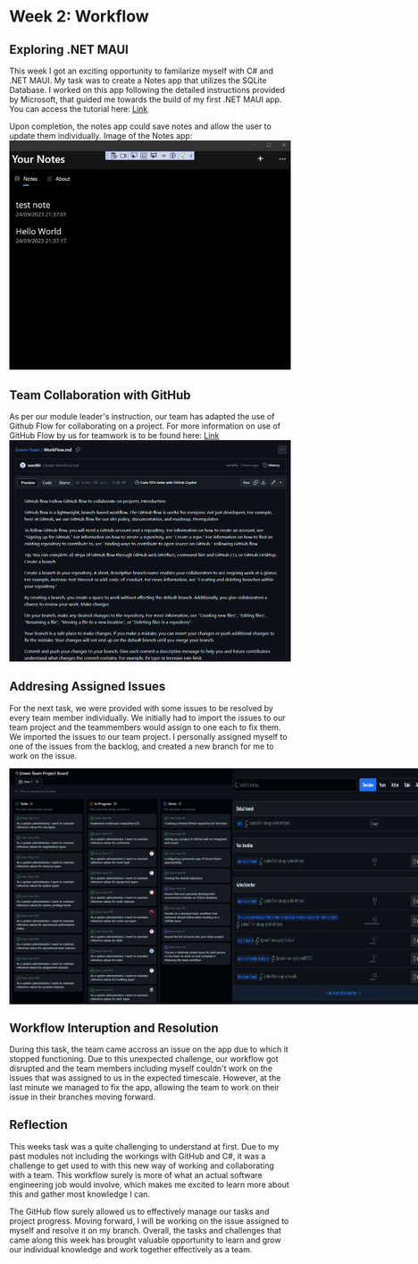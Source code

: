 # Week 2: Workflow

## Exploring .NET MAUI

This week I got an exciting opportunity to familarize myself with C# and .NET MAUI. My task was to create a Notes app
that utilizes the SQLite Database. I worked on this app following the detailed instructions provided by Microsoft, that guided 
me towards the build of my first .NET MAUI app. 
You can access the tutorial here: [Link](https://learn.microsoft.com/en-us/dotnet/maui/tutorials/notes-app/)

Upon completion, the notes app could save notes and allow the user to update them individually.
Image of the Notes app: 
![Notes App](https://github.com/Findaadi/Personal_Portfolio/blob/main/images/notesApp.png)

## Team Collaboration with GitHub

As per our module leader's instruction, our team has adapted the use of Github Flow for collaborating on a project. 
For more information on use of GitHub Flow by us for teamwork is to be found here: [Link]( https://github.com/wardliii/Green-Team/blob/main/WorkFlow.md)
![GitHub Flow](https://github.com/Findaadi/Personal_Portfolio/blob/main/images/Githubflow.png)

## Addresing Assigned Issues

For the next task, we were provided with some issues to be resolved by every team member individually. We initially had to import the issues 
to our team project and the teammembers would assign to one each to fix them.
We imported the issues to our team project. I personally assigned myself to one of the issues from the backlog, and created a new branch for me to work on the issue.
<div style="display: flex; justify-content: space-between;">
    <img src="https://github.com/Findaadi/Personal_Portfolio/blob/main/images/board.png" alt="Task Board" width="400">
    <img src="https://github.com/Findaadi/Personal_Portfolio/blob/main/images/branch.png" alt="Branches" width="400">
</div>

## Workflow Interuption and Resolution

During this task, the team came accross an issue on the app due to which it stopped functioning. Due to this unexpected challenge, our 
workflow got disrupted and the team members including myself couldn't work on the issues that was assigned to us in
the expected timescale. However, at the last minute we managed to fix the app, allowing the team to work on their issue in their branches
moving forward. 

## Reflection

This weeks task was a quite challenging to understand at first. Due to my past modules not including the workings with GitHub and C#, it
was a challenge to get used to with this new way of working and collaborating with a team. 
This workflow surely is more of what an actual software engineering job would involve, which makes me excited to learn more about this and
gather most knowledge I can. 

The GitHub flow surely allowed us to effectively manage our tasks and project progress. Moving forward, I will be working
on the issue assigned to myself and resolve it on my branch. Overall, the tasks and challenges that came along this week has brought valuable
opportunity to learn and grow our individual knowledge and work together effectively as a team. 
